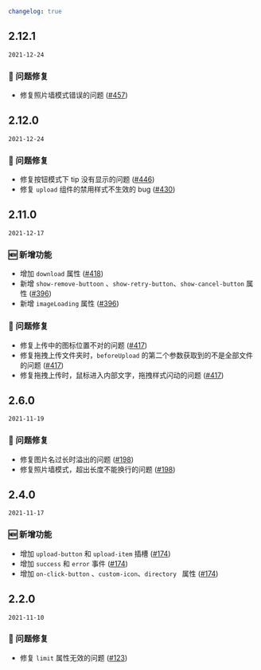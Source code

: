 ```yaml
changelog: true
```

## 2.12.1

`2021-12-24`

### 🐛 问题修复

- 修复照片墙模式错误的问题 ([#457](https://github.com/arco-design/arco-design-vue/pull/457))


## 2.12.0

`2021-12-24`

### 🐛 问题修复

- 修复按钮模式下 tip 没有显示的问题 ([#446](https://github.com/arco-design/arco-design-vue/pull/446))
- 修复 `upload` 组件的禁用样式不生效的 bug ([#430](https://github.com/arco-design/arco-design-vue/pull/430))


## 2.11.0

`2021-12-17`

### 🆕 新增功能

- 增加 `download` 属性 ([#418](https://github.com/arco-design/arco-design-vue/pull/418))
- 新增 `show-remove-buttoon` 、`show-retry-button`、`show-cancel-button` 属性 ([#396](https://github.com/arco-design/arco-design-vue/pull/396))
- 新增 `imageLoading` 属性 ([#396](https://github.com/arco-design/arco-design-vue/pull/396))

### 🐛 问题修复

- 修复上传中的图标位置不对的问题 ([#417](https://github.com/arco-design/arco-design-vue/pull/417))
- 修复拖拽上传文件夹时，`beforeUpload` 的第二个参数获取到的不是全部文件的问题 ([#417](https://github.com/arco-design/arco-design-vue/pull/417))
- 修复拖拽上传时，鼠标进入内部文字，拖拽样式闪动的问题 ([#417](https://github.com/arco-design/arco-design-vue/pull/417))


## 2.6.0

`2021-11-19`

### 🐛 问题修复

- 修复图片名过长时溢出的问题 ([#198](https://github.com/arco-design/arco-design-vue/pull/198))
- 修复照片墙模式，超出长度不能换行的问题 ([#198](https://github.com/arco-design/arco-design-vue/pull/198))


## 2.4.0

`2021-11-17`

### 🆕 新增功能

- 增加 `upload-button` 和 `upload-item` 插槽 ([#174](https://github.com/arco-design/arco-design-vue/pull/174))
- 增加 `success` 和 `error` 事件 ([#174](https://github.com/arco-design/arco-design-vue/pull/174))
- 增加 `on-click-button` 、`custom-icon`、`directory ` 属性 ([#174](https://github.com/arco-design/arco-design-vue/pull/174))


## 2.2.0

`2021-11-10`

### 🐛 问题修复

- 修复 `limit` 属性无效的问题 ([#123](https://github.com/arco-design/arco-design-vue/pull/123))

